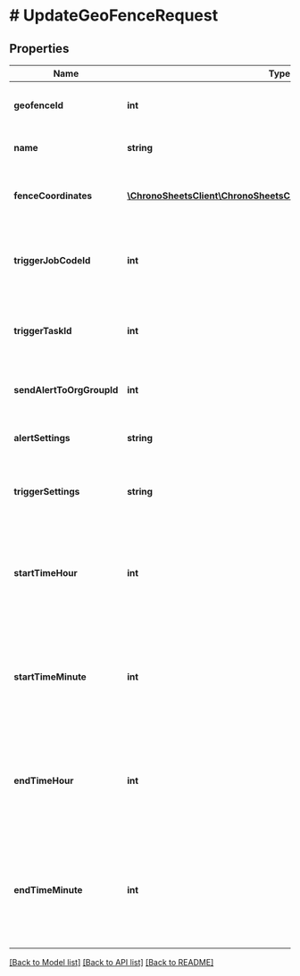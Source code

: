 # # UpdateGeoFenceRequest

## Properties

Name | Type | Description | Notes
------------ | ------------- | ------------- | -------------
**geofenceId** | **int** | The ID of the geofence you want to update | [optional] 
**name** | **string** | The name of the geo fence | [optional] 
**fenceCoordinates** | [**\ChronoSheetsClient\ChronoSheetsClientLibModel\BasicCoordinate[]**](BasicCoordinate.md) | A list of coordinates specifying the geofence region | [optional] 
**triggerJobCodeId** | **int** | The job code to be used when the person enters/leaves the geofence | [optional] 
**triggerTaskId** | **int** | The task to be used when the person enters/leaves the geofence | [optional] 
**sendAlertToOrgGroupId** | **int** | Send an alert to a user, specified by their user ID | [optional] 
**alertSettings** | **string** | Define when you want the alerts to be setn | [optional] 
**triggerSettings** | **string** | Define how to you want to trigger the timesheet automation | [optional] 
**startTimeHour** | **int** | The start hour in which this geofence should apply.  After this time, the geofence will be active. | [optional] 
**startTimeMinute** | **int** | The start minute in which this geofence should apply.  After this time, the geofence will be active. | [optional] 
**endTimeHour** | **int** | The end hour in which this geofence will stop applying.  After this time, the geofence will be inactive. | [optional] 
**endTimeMinute** | **int** | The end minute in which this geofence will stop applying.  After this time, the geofence will be inactive. | [optional] 

[[Back to Model list]](../../README.md#documentation-for-models) [[Back to API list]](../../README.md#documentation-for-api-endpoints) [[Back to README]](../../README.md)


